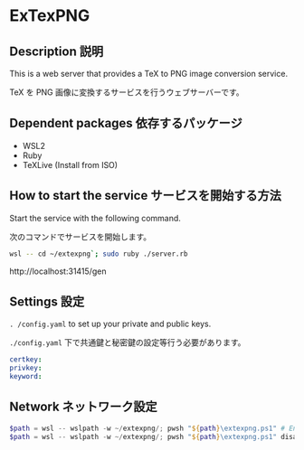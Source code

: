 # ExTexPNG

## Description 説明

This is a web server that provides a TeX to PNG image conversion service.

TeX を PNG 画像に変換するサービスを行うウェブサーバーです。


## Dependent packages 依存するパッケージ
- WSL2
- Ruby
- TeXLive (Install from ISO)

## How to start the service サービスを開始する方法

Start the service with the following command.

次のコマンドでサービスを開始します。

```sh
wsl -- cd ~/extexpng`; sudo ruby ./server.rb
```

http://localhost:31415/gen

## Settings 設定

`. /config.yaml` to set up your private and public keys.

`./config.yaml` 下で共通鍵と秘密鍵の設定等行う必要があります。

```yaml
certkey: 
privkey: 
keyword: 
```

## Network ネットワーク設定

```ps1
$path = wsl -- wslpath -w ~/extexpng/; pwsh "${path}\extexpng.ps1" # Enable 有効
$path = wsl -- wslpath -w ~/extexpng/; pwsh "${path}\extexpng.ps1" disable # Disable 無効
```